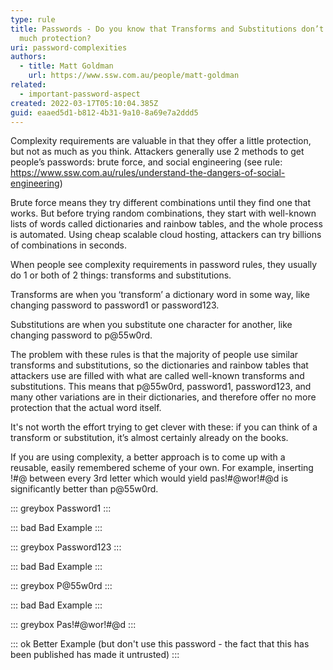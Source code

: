 ```yaml
---
type: rule
title: Passwords - Do you know that Transforms and Substitutions don’t offer
  much protection?
uri: password-complexities
authors:
  - title: Matt Goldman
    url: https://www.ssw.com.au/people/matt-goldman
related:
  - important-password-aspect
created: 2022-03-17T05:10:04.385Z
guid: eaaed5d1-b812-4b31-9a10-8a69e7a2ddd5
---
```

Complexity requirements are valuable in that they offer a little protection, but not as much as you think. Attackers generally use 2 methods to get people’s passwords: brute force, and social engineering (see rule: https://www.ssw.com.au/rules/understand-the-dangers-of-social-engineering)

<!--endintro-->

Brute force means they try different combinations until they find one that works. But before trying random combinations, they start with well-known lists of words called dictionaries and rainbow tables, and the whole process is automated. Using cheap scalable cloud hosting, attackers can try billions of combinations in seconds.

When people see complexity requirements in password rules, they usually do 1 or both of 2 things: transforms and substitutions.

Transforms are when you ‘transform’ a dictionary word in some way, like changing password to password1 or password123.

Substitutions are when you substitute one character for another, like changing password to p@55w0rd.

The problem with these rules is that the majority of people use similar transforms and substitutions, so the dictionaries and rainbow tables that attackers use are filled with what are called well-known transforms and substitutions. This means that p@55w0rd, password1, password123, and many other variations are in their dictionaries, and therefore offer no more protection that the actual word itself.

It's not worth the effort trying to get clever with these: if you can think of a transform or substitution, it’s almost certainly already on the books.

If you are using complexity, a better approach is to come up with a reusable, easily remembered scheme of your own. For example, inserting !#@ between every 3rd letter which would yield pas!#@wor!#@d is significantly better than p@55w0rd.

::: greybox
Password1
:::

::: bad
Bad Example
:::
  
::: greybox
Password123
:::

::: bad
Bad Example
:::

::: greybox
P@55w0rd
:::

::: bad
Bad Example
:::

::: greybox
Pas!#@wor!#@d
:::

::: ok
Better Example (but don't use this password - the fact that this has been published has made it untrusted)
::: 